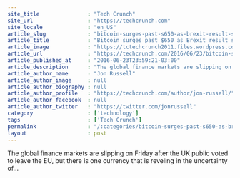 ```yaml
---
site_title               : "Tech Crunch"
site_url                 : "https://techcrunch.com"
site_locale              : "en_US"
article_slug             : "bitcoin-surges-past-s650-as-brexit-result-sends-uk-pound-tumbling-to-30-year-low"
article_title            : "Bitcoin surges past $650 as Brexit result sends UK Pound tumbling to 30-year low"
article_image            : "https://tctechcrunch2011.files.wordpress.com/2016/06/photo-01-06-2016-15-52-27.jpg?w=764&h=400&crop=1"
article_url              : "https://techcrunch.com/2016/06/23/bitcoin-surges-past-650-as-brexit-result-sends-uk-pound-tumbling-to-30-year-low/"
article_published_at     : "2016-06-23T23:59:21-03:00"
article_description      : "The global finance markets are slipping on Friday after the UK public voted to leave the EU, but there is one currency that is reveling in the uncertainty of..."
article_author_name      : "Jon Russell"
article_author_image     : null
article_author_biography : null
article_author_profile   : "https://techcrunch.com/author/jon-russell/"
article_author_facebook  : null
article_author_twitter   : "https://twitter.com/jonrussell"
category                 : ['technology']
tags                     : ['Tech Crunch']
permalink                : "/:categories/bitcoin-surges-past-s650-as-brexit-result-sends-uk-pound-tumbling-to-30-year-low/"
layout                   : post
---
```


The global finance markets are slipping on Friday after the UK public voted to leave the EU, but there is one currency that is reveling in the uncertainty of...
